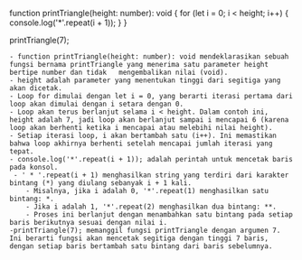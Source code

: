 function printTriangle(height: number): void {
    for (let i = 0; i < height; i++) {
        console.log('*'.repeat(i + 1));
    }
}

printTriangle(7);

    - function printTriangle(height: number): void mendeklarasikan sebuah fungsi bernama printTriangle yang menerima satu parameter height bertipe number dan tidak   mengembalikan nilai (void).
    - height adalah parameter yang menentukan tinggi dari segitiga yang akan dicetak.
    - Loop for dimulai dengan let i = 0, yang berarti iterasi pertama dari loop akan dimulai dengan i setara dengan 0.
    - Loop akan terus berlanjut selama i < height. Dalam contoh ini, height adalah 7, jadi loop akan berlanjut sampai i mencapai 6 (karena loop akan berhenti ketika i mencapai atau melebihi nilai height).
    - Setiap iterasi loop, i akan bertambah satu (i++). Ini memastikan bahwa loop akhirnya berhenti setelah mencapai jumlah iterasi yang tepat.
    - console.log('*'.repeat(i + 1)); adalah perintah untuk mencetak baris pada konsol. 
     - ' * '.repeat(i + 1) menghasilkan string yang terdiri dari karakter bintang (*) yang diulang sebanyak i + 1 kali. 
        - Misalnya, jika i adalah 0, '*'.repeat(1) menghasilkan satu bintang: *.
        - Jika i adalah 1, '*'.repeat(2) menghasilkan dua bintang: **.
        - Proses ini berlanjut dengan menambahkan satu bintang pada setiap baris berikutnya sesuai dengan nilai i.
    -printTriangle(7); memanggil fungsi printTriangle dengan argumen 7. Ini berarti fungsi akan mencetak segitiga dengan tinggi 7 baris, dengan setiap baris bertambah satu bintang dari baris sebelumnya.